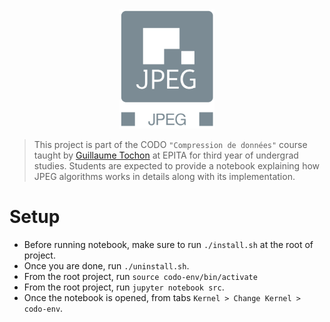 <img src="./img/jpeg-logo.png" hspace="35%" width="30%">

> This project is part of the CODO `"Compression de données"` course taught by [Guillaume Tochon](https://www.lrde.epita.fr/wiki/Courses/CODO) at EPITA for third year of undergrad studies. Students are expected to provide a notebook explaining how JPEG algorithms works in details along with its implementation.

# Setup

- Before running notebook, make sure to run `./install.sh` at the root of project.
- Once you are done, run `./uninstall.sh`.
- From the root project, run `source codo-env/bin/activate`
- From the root project, run `jupyter notebook src`.
- Once the notebook is opened, from tabs `Kernel > Change Kernel > codo-env`.

